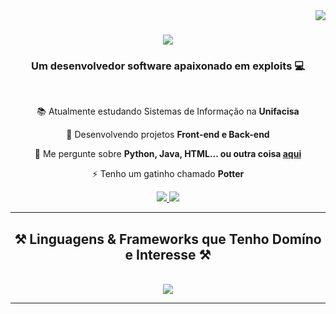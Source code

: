 <img align="right" src="https://visitor-badge.laobi.icu/badge?page_id=ricardomdn.ricardomdn" />

<h1 align="center">
    <img src="https://readme-typing-svg.herokuapp.com/?font=Righteous&size=35&center=true&vCenter=true&width=500&height=70&duration=3500&lines=Olá!+👋+Tudo+Bem?;+Me+Chamo+Ricardo+Manhães!;" />
</h1>

<h3 align="center">Um desenvolvedor software apaixonado em exploits 💻</h3>

<br/>

<div align="center">
 
 📚 Atualmente estudando Sistemas de Informação na **Unifacisa**
 
 🌱 Desenvolvendo projetos **Front-end e Back-end**

💬 Me pergunte sobre **Python, Java, HTML... ou outra coisa [aqui](https://github.com/ricardomdn/ricardomdn/issues)**

⚡ Tenho um gatinho chamado **Potter**

 </div>
 
<div align="center"> 
  <a href="mailto:ricardomanhaes77@gmail.com">
    <img src="https://img.shields.io/badge/Gmail-333333?style=for-the-badge&logo=gmail&logoColor=red" />
  </a>
  <a href="https://www.linkedin.com/in/ricardo-manh%C3%A3es-831a86301/" target="_blank">
    <img src="https://img.shields.io/badge/LinkedIn-0077B5?style=for-the-badge&logo=linkedin&logoColor=white" target="_blank" />
  </a>
 <!-- <a href="https://meusite.com" target="_blank">
     <img src="https://img.shields.io/badge/Portfolio-FF5722?style=for-the-badge&logo=todoist&logoColor=white" target="_blank" /> <!-- sqlite, safari, google-chrome are other good icon options -->
  </a>
</div>

 <hr/>
 
<h2 align="center">⚒️ Linguagens & Frameworks que Tenho Domíno e Interesse ⚒️</h2>
<br/>
<div align="center">
    <img src="https://skillicons.dev/icons?i=html,css,python,javascript,java" />
   <!-- <img src="https://skillicons.dev/icons?i=nodejs,python,javascript,typescript,express,firebase,mongodb,c,java,nextjs,mysql,flask" /><br> -->
</div>

<hr/>



<br/>
